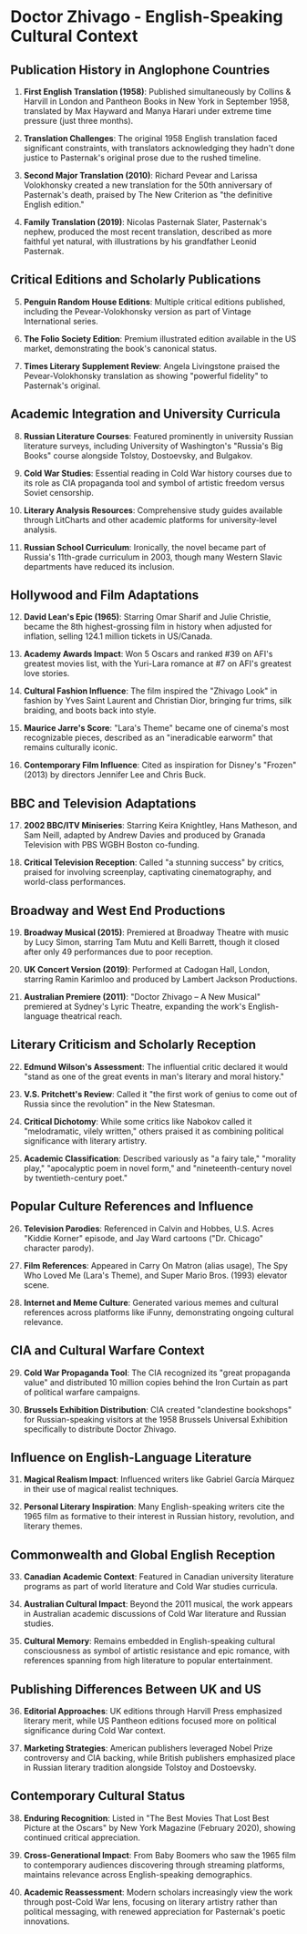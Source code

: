 # Doctor Zhivago - English-Speaking Cultural Context

## Publication History in Anglophone Countries

1. **First English Translation (1958)**: Published simultaneously by Collins & Harvill in London and Pantheon Books in New York in September 1958, translated by Max Hayward and Manya Harari under extreme time pressure (just three months).

2. **Translation Challenges**: The original 1958 English translation faced significant constraints, with translators acknowledging they hadn't done justice to Pasternak's original prose due to the rushed timeline.

3. **Second Major Translation (2010)**: Richard Pevear and Larissa Volokhonsky created a new translation for the 50th anniversary of Pasternak's death, praised by The New Criterion as "the definitive English edition."

4. **Family Translation (2019)**: Nicolas Pasternak Slater, Pasternak's nephew, produced the most recent translation, described as more faithful yet natural, with illustrations by his grandfather Leonid Pasternak.

## Critical Editions and Scholarly Publications

5. **Penguin Random House Editions**: Multiple critical editions published, including the Pevear-Volokhonsky version as part of Vintage International series.

6. **The Folio Society Edition**: Premium illustrated edition available in the US market, demonstrating the book's canonical status.

7. **Times Literary Supplement Review**: Angela Livingstone praised the Pevear-Volokhonsky translation as showing "powerful fidelity" to Pasternak's original.

## Academic Integration and University Curricula

8. **Russian Literature Courses**: Featured prominently in university Russian literature surveys, including University of Washington's "Russia's Big Books" course alongside Tolstoy, Dostoevsky, and Bulgakov.

9. **Cold War Studies**: Essential reading in Cold War history courses due to its role as CIA propaganda tool and symbol of artistic freedom versus Soviet censorship.

10. **Literary Analysis Resources**: Comprehensive study guides available through LitCharts and other academic platforms for university-level analysis.

11. **Russian School Curriculum**: Ironically, the novel became part of Russia's 11th-grade curriculum in 2003, though many Western Slavic departments have reduced its inclusion.

## Hollywood and Film Adaptations

12. **David Lean's Epic (1965)**: Starring Omar Sharif and Julie Christie, became the 8th highest-grossing film in history when adjusted for inflation, selling 124.1 million tickets in US/Canada.

13. **Academy Awards Impact**: Won 5 Oscars and ranked #39 on AFI's greatest movies list, with the Yuri-Lara romance at #7 on AFI's greatest love stories.

14. **Cultural Fashion Influence**: The film inspired the "Zhivago Look" in fashion by Yves Saint Laurent and Christian Dior, bringing fur trims, silk braiding, and boots back into style.

15. **Maurice Jarre's Score**: "Lara's Theme" became one of cinema's most recognizable pieces, described as an "ineradicable earworm" that remains culturally iconic.

16. **Contemporary Film Influence**: Cited as inspiration for Disney's "Frozen" (2013) by directors Jennifer Lee and Chris Buck.

## BBC and Television Adaptations

17. **2002 BBC/ITV Miniseries**: Starring Keira Knightley, Hans Matheson, and Sam Neill, adapted by Andrew Davies and produced by Granada Television with PBS WGBH Boston co-funding.

18. **Critical Television Reception**: Called "a stunning success" by critics, praised for involving screenplay, captivating cinematography, and world-class performances.

## Broadway and West End Productions

19. **Broadway Musical (2015)**: Premiered at Broadway Theatre with music by Lucy Simon, starring Tam Mutu and Kelli Barrett, though it closed after only 49 performances due to poor reception.

20. **UK Concert Version (2019)**: Performed at Cadogan Hall, London, starring Ramin Karimloo and produced by Lambert Jackson Productions.

21. **Australian Premiere (2011)**: "Doctor Zhivago – A New Musical" premiered at Sydney's Lyric Theatre, expanding the work's English-language theatrical reach.

## Literary Criticism and Scholarly Reception

22. **Edmund Wilson's Assessment**: The influential critic declared it would "stand as one of the great events in man's literary and moral history."

23. **V.S. Pritchett's Review**: Called it "the first work of genius to come out of Russia since the revolution" in the New Statesman.

24. **Critical Dichotomy**: While some critics like Nabokov called it "melodramatic, vilely written," others praised it as combining political significance with literary artistry.

25. **Academic Classification**: Described variously as "a fairy tale," "morality play," "apocalyptic poem in novel form," and "nineteenth-century novel by twentieth-century poet."

## Popular Culture References and Influence

26. **Television Parodies**: Referenced in Calvin and Hobbes, U.S. Acres "Kiddie Korner" episode, and Jay Ward cartoons ("Dr. Chicago" character parody).

27. **Film References**: Appeared in Carry On Matron (alias usage), The Spy Who Loved Me (Lara's Theme), and Super Mario Bros. (1993) elevator scene.

28. **Internet and Meme Culture**: Generated various memes and cultural references across platforms like iFunny, demonstrating ongoing cultural relevance.

## CIA and Cultural Warfare Context

29. **Cold War Propaganda Tool**: The CIA recognized its "great propaganda value" and distributed 10 million copies behind the Iron Curtain as part of political warfare campaigns.

30. **Brussels Exhibition Distribution**: CIA created "clandestine bookshops" for Russian-speaking visitors at the 1958 Brussels Universal Exhibition specifically to distribute Doctor Zhivago.

## Influence on English-Language Literature

31. **Magical Realism Impact**: Influenced writers like Gabriel García Márquez in their use of magical realist techniques.

32. **Personal Literary Inspiration**: Many English-speaking writers cite the 1965 film as formative to their interest in Russian history, revolution, and literary themes.

## Commonwealth and Global English Reception

33. **Canadian Academic Context**: Featured in Canadian university literature programs as part of world literature and Cold War studies curricula.

34. **Australian Cultural Impact**: Beyond the 2011 musical, the work appears in Australian academic discussions of Cold War literature and Russian studies.

35. **Cultural Memory**: Remains embedded in English-speaking cultural consciousness as symbol of artistic resistance and epic romance, with references spanning from high literature to popular entertainment.

## Publishing Differences Between UK and US

36. **Editorial Approaches**: UK editions through Harvill Press emphasized literary merit, while US Pantheon editions focused more on political significance during Cold War context.

37. **Marketing Strategies**: American publishers leveraged Nobel Prize controversy and CIA backing, while British publishers emphasized place in Russian literary tradition alongside Tolstoy and Dostoevsky.

## Contemporary Cultural Status

38. **Enduring Recognition**: Listed in "The Best Movies That Lost Best Picture at the Oscars" by New York Magazine (February 2020), showing continued critical appreciation.

39. **Cross-Generational Impact**: From Baby Boomers who saw the 1965 film to contemporary audiences discovering through streaming platforms, maintains relevance across English-speaking demographics.

40. **Academic Reassessment**: Modern scholars increasingly view the work through post-Cold War lens, focusing on literary artistry rather than political messaging, with renewed appreciation for Pasternak's poetic innovations.